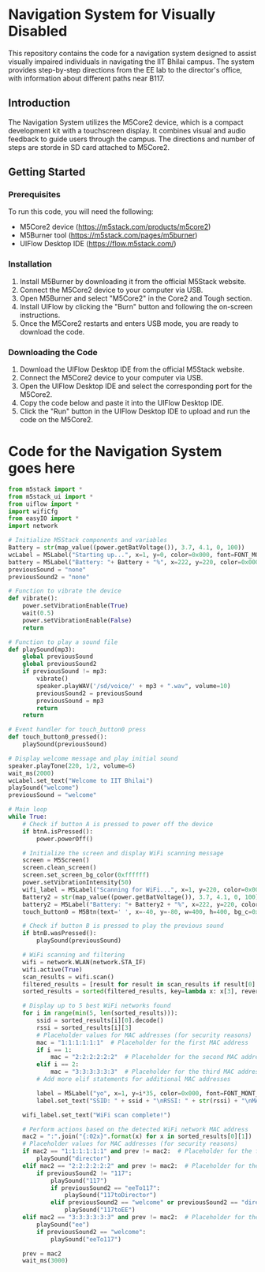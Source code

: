 # Navigation System for Visually Disabled

This repository contains the code for a navigation system designed to assist visually impaired individuals in navigating the IIT Bhilai campus. The system provides step-by-step directions from the EE lab to the director's office, with information about different paths near B117.

## Introduction

The Navigation System utilizes the M5Core2 device, which is a compact development kit with a touchscreen display. It combines visual and audio feedback to guide users through the campus. The directions and number of steps are storde in SD card attached to M5Core2.

## Getting Started

### Prerequisites

To run this code, you will need the following:

- M5Core2 device (https://m5stack.com/products/m5core2)
- M5Burner tool (https://m5stack.com/pages/m5burner)
- UIFlow Desktop IDE (https://flow.m5stack.com/)

### Installation

1. Install M5Burner by downloading it from the official M5Stack website.
2. Connect the M5Core2 device to your computer via USB.
3. Open M5Burner and select "M5Core2" in the Core2 and Tough section.
4. Install UIFlow by clicking the "Burn" button and following the on-screen instructions.
5. Once the M5Core2 restarts and enters USB mode, you are ready to download the code.

### Downloading the Code

1. Download the UIFlow Desktop IDE from the official M5Stack website.
2. Connect the M5Core2 device to your computer via USB.
3. Open the UIFlow Desktop IDE and select the corresponding port for the M5Core2.
4. Copy the code below and paste it into the UIFlow Desktop IDE.
5. Click the "Run" button in the UIFlow Desktop IDE to upload and run the code on the M5Core2.

# Code for the Navigation System goes here
```python
from m5stack import *
from m5stack_ui import *
from uiflow import *
import wifiCfg
from easyIO import *
import network

# Initialize M5Stack components and variables
Battery = str(map_value((power.getBatVoltage()), 3.7, 4.1, 0, 100))
wcLabel = M5Label("Starting up...", x=1, y=0, color=0x000, font=FONT_MONT_26, parent=None)
battery = M5Label("Battery: "+ Battery + "%", x=222, y=220, color=0x000, font=FONT_MONT_14, parent=None)
previousSound = "none"
previousSound2 = "none"

# Function to vibrate the device
def vibrate():
    power.setVibrationEnable(True)
    wait(0.5)
    power.setVibrationEnable(False)
    return

# Function to play a sound file
def playSound(mp3):
    global previousSound
    global previousSound2
    if previousSound != mp3:
        vibrate()
        speaker.playWAV('/sd/voice/' + mp3 + ".wav", volume=10)
        previousSound2 = previousSound
        previousSound = mp3
        return
    return

# Event handler for touch_button0 press
def touch_button0_pressed():
    playSound(previousSound)

# Display welcome message and play initial sound
speaker.playTone(220, 1/2, volume=6)
wait_ms(2000)
wcLabel.set_text("Welcome to IIT Bhilai")
playSound("welcome")
previousSound = "welcome"

# Main loop
while True:
    # Check if button A is pressed to power off the device
    if btnA.isPressed():
        power.powerOff()

    # Initialize the screen and display WiFi scanning message
    screen = M5Screen()
    screen.clean_screen()
    screen.set_screen_bg_color(0xffffff)
    power.setVibrationIntensity(50)
    wifi_label = M5Label("Scanning for WiFi...", x=1, y=220, color=0x000, font=FONT_MONT_10, parent=None)
    Battery2 = str(map_value((power.getBatVoltage()), 3.7, 4.1, 0, 100))
    battery2 = M5Label("Battery: "+ Battery2 + "%", x=222, y=220, color=0x000, font=FONT_MONT_14, parent=None)
    touch_button0 = M5Btn(text=' ', x=-40, y=-80, w=400, h=400, bg_c=0xFFFFFF, text_c=0x000000, font=FONT_MONT_14, parent=None)

    # Check if button B is pressed to play the previous sound
    if btnB.wasPressed():
        playSound(previousSound)

    # WiFi scanning and filtering
    wifi = network.WLAN(network.STA_IF)
    wifi.active(True)
    scan_results = wifi.scan()
    filtered_results = [result for result in scan_results if result[0].decode() == "IITBhilai"]
    sorted_results = sorted(filtered_results, key=lambda x: x[3], reverse=True)

    # Display up to 5 best WiFi networks found
    for i in range(min(5, len(sorted_results))):
        ssid = sorted_results[i][0].decode()
        rssi = sorted_results[i][3]
        # Placeholder values for MAC addresses (for security reasons)
        mac = "1:1:1:1:1:1"  # Placeholder for the first MAC address
        if i == 1:
            mac = "2:2:2:2:2:2"  # Placeholder for the second MAC address
        elif i == 2:
            mac = "3:3:3:3:3:3"  # Placeholder for the third MAC address
        # Add more elif statements for additional MAC addresses

        label = M5Label("yo", x=1, y=i*35, color=0x000, font=FONT_MONT_10, parent=None)
        label.set_text("SSID: " + ssid + "\nRSSI: " + str(rssi) + "\nMAC: " + mac)

    wifi_label.set_text("WiFi scan complete!")

    # Perform actions based on the detected WiFi network MAC address
    mac2 = ":".join("{:02x}".format(x) for x in sorted_results[0][1])
    # Placeholder values for MAC addresses (for security reasons)
    if mac2 == "1:1:1:1:1:1" and prev != mac2:  # Placeholder for the first MAC address
        playSound("director")
    elif mac2 == "2:2:2:2:2:2" and prev != mac2:  # Placeholder for the second MAC address
        if previousSound2 != "117":
            playSound("117")
            if previousSound2 == "eeTo117":
                playSound("117toDirector")
            elif previousSound2 == "welcome" or previousSound2 == "director":
                playSound("117toEE")
    elif mac2 == "3:3:3:3:3:3" and prev != mac2:  # Placeholder for the third MAC address
        playSound("ee")
        if previousSound2 == "welcome":
            playSound("eeTo117")

    prev = mac2
    wait_ms(3000)

